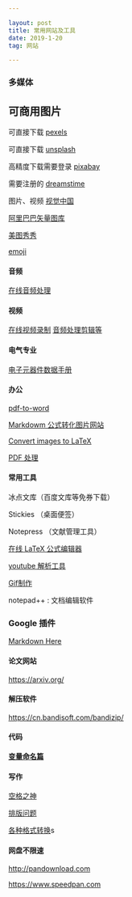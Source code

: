 ```yaml
---

layout: post
title: 常用网站及工具
date: 2019-1-20 
tag: 网站

---
```


### 多媒体
## 可商用图片
可直接下载
[pexels](https://www.pexels.com/)

可直接下载
[unsplash](https://unsplash.com/)


高精度下载需要登录
[pixabay](https://pixabay.com/)

需要注册的
[dreamstime](https://cn.dreamstime.com/)

图片、视频
[视觉中国](https://www.vcg.com/)

[阿里巴巴矢量图库](http://www.iconfont.cn/)

[美图秀秀](http://xiuxiu.web.meitu.com/)

[emoji](https://emojipedia.org/dog-face/)

#### 音频

[在线音频处理](https://mp3cut.net/cn/beta/)

#### 视频

[在线视频录制](https://www.apowersoft.cn/free-online-screen-recorder)
[音频处理剪辑等](http://www.17rd.com/)

#### 电气专业
[电子元器件数据手册](http://www.alldatasheetcn.com/)

#### 办公
[pdf-to-word](https://smallpdf.com/cn/pdf-to-word)

[Markdowm 公式转化图片网站](https://www.quicklatex.com/)

[Convert images to LaTeX](https://mathpix.com/)

[PDF 处理](https://www.ilovepdf.com/)

#### 常用工具

冰点文库（百度文库等免券下载）

Stickies （桌面便签）

Notepress （文献管理工具）

[在线 LaTeX 公式编辑器](https://www.codecogs.com/latex/eqneditor.php)

[youtube 解析工具](https://www.vlogdownloader.com/download.html)

[Gif制作](https://tool.gifhome.com/video/)

notepad++ : 文档编辑软件

### Google 插件

[ Markdown Here](chrome-extension://elifhakcjgalahccnjkneoccemfahfoa/common/options.html)

#### 论文网站

https://arxiv.org/

#### 解压软件 

https://cn.bandisoft.com/bandizip/

#### 代码

[**变量命名篇**](https://unbug.github.io/codelf/)

#### 写作

[空格之神](https://zizhengwu.github.io/daft-auto-spacing/)

[排版问题](https://bookdown.org/baydap/steemh/wzbjp.html#emoji)

[各种格式转换](https://blog.just4fun.site/document-factory-pandoc.html?tdsourcetag=s_pctim_aiomsg)s

#### 网盘不限速

http://pandownload.com

https://www.speedpan.com

